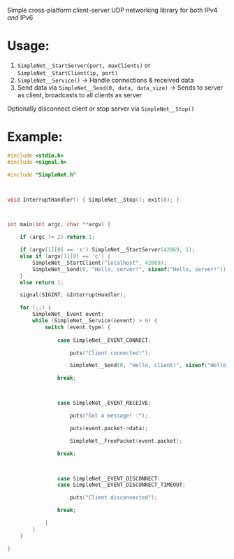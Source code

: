 Simple cross-platform client-server UDP networking library for both IPv4 *and* IPv6

# Usage:
1) `SimpleNet__StartServer(port, maxClients)` or `SimpleNet__StartClient(ip, port)`
2) `SimpleNet__Service()` -> Handle connections & received data
3) Send data via `SimpleNet__Send(0, data, data_size)` -> Sends to server as client, broadcasts to all clients as server

Optionally disconnect client or stop server via `SimpleNet__Stop()`

# Example:
```c
#include <stdio.h>
#include <signal.h>

#include "SimpleNet.h"



void InterruptHandler() { SimpleNet__Stop(); exit(0); }



int main(int argc, char **argv) {

	if (argc != 2) return 1;

	if (argv[1][0] == 's') SimpleNet__StartServer(42069, 1);
	else if (argv[1][0] == 'c') {
		SimpleNet__StartClient("localhost", 42069);
		SimpleNet__Send(0, "Hello, server!", sizeof("Hello, server!"));
	}
	else return 1;

	signal(SIGINT, &InterruptHandler);

	for (;;) {
		SimpleNet__Event event;
		while (SimpleNet__Service(&event) > 0) {
			switch (event.type) {
			
				case SimpleNet__EVENT_CONNECT:

					puts("Client connected!");

					SimpleNet__Send(0, "Hello, client!", sizeof("Hello, client!"));

				break;



				case SimpleNet__EVENT_RECEIVE:

					puts("Got a message! :");

					puts(event.packet->data);

					SimpleNet__FreePacket(event.packet);

				break;



				case SimpleNet__EVENT_DISCONNECT:
				case SimpleNet__EVENT_DISCONNECT_TIMEOUT:

					puts("Client disconnected");

				break;

			}
		}
	}

}
```
